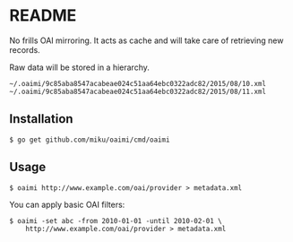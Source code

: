 README
======

No frills OAI mirroring. It acts as cache and will take care of
retrieving new records.

Raw data will be stored in a hierarchy.

    ~/.oaimi/9c85aba8547acabeae024c51aa64ebc0322adc82/2015/08/10.xml
    ~/.oaimi/9c85aba8547acabeae024c51aa64ebc0322adc82/2015/08/11.xml

Installation
------------

    $ go get github.com/miku/oaimi/cmd/oaimi

Usage
-----

    $ oaimi http://www.example.com/oai/provider > metadata.xml

You can apply basic OAI filters:

    $ oaimi -set abc -from 2010-01-01 -until 2010-02-01 \
        http://www.example.com/oai/provider > metadata.xml
